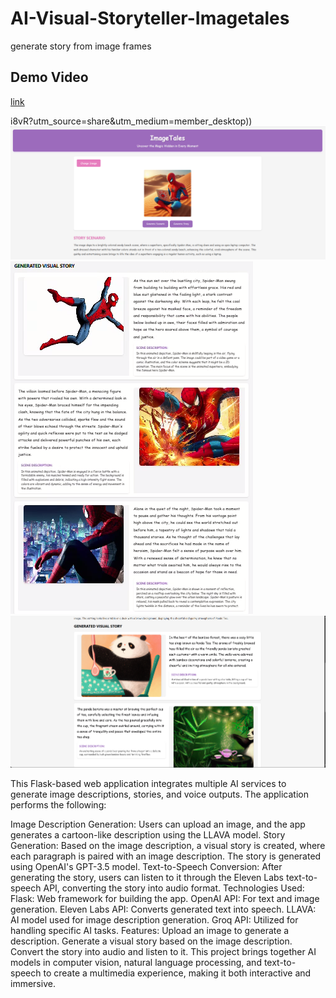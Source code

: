 # AI-Visual-Storyteller-Imagetales
generate story from image frames
## Demo Video
[link](https://www.linkedin.com/posts/thaslim-vs_ai-machinelearning-python-activity-7262339032800460800-i8vR)

i8vR?utm_source=share&utm_medium=member_desktop))
![assets/screenshot.png](https://github.com/Thaslim42/AI-Visual-Storyteller-Imagetales/blob/7baf1c75586291f9591457d0be601ad18250a137/Screenshot%202024-11-12%20150903.png)
![screenshot2.png](https://github.com/Thaslim42/AI-Visual-Storyteller-Imagetales/blob/main/Screenshot%202024-11-14%20220040.png)
![screenshot3.png](https://github.com/Thaslim42/AI-Visual-Storyteller-Imagetales/blob/main/Screenshot%202024-11-12%20162222.png)


This Flask-based web application integrates multiple AI services to generate image descriptions, stories, and voice outputs. The application performs the following:

Image Description Generation: Users can upload an image, and the app generates a cartoon-like description using the LLAVA model.
Story Generation: Based on the image description, a visual story is created, where each paragraph is paired with an image description. The story is generated using OpenAI's GPT-3.5 model.
Text-to-Speech Conversion: After generating the story, users can listen to it through the Eleven Labs text-to-speech API, converting the story into audio format.
Technologies Used:
Flask: Web framework for building the app.
OpenAI API: For text and image generation.
Eleven Labs API: Converts generated text into speech.
LLAVA: AI model used for image description generation.
Groq API: Utilized for handling specific AI tasks.
Features:
Upload an image to generate a description.
Generate a visual story based on the image description.
Convert the story into audio and listen to it.
This project brings together AI models in computer vision, natural language processing, and text-to-speech to create a multimedia experience, making it both interactive and immersive.


